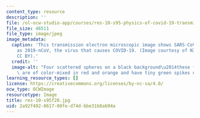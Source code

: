 ```yaml
---
content_type: resource
description: ''
file: /ol-ocw-studio-app/courses/res-10-s95-physics-of-covid-19-transmission-fall-2020/2a92f492061700fed74dbbe31b8ab94a_res-10-s95f20.jpg
file_size: 46511
file_type: image/jpeg
image_metadata:
  caption: 'This transmission electron microscopic image shows SARS-CoV-2, also known
    as 2019-nCoV, the virus that causes COVID-19. (Image courtesy of NIH/NIAID. License:
    CC BY).'
  credit: ''
  image-alt: "Four scattered spheres on a black background\u2014these four spheres\
    \ are of color-mixed in red and orange and have tiny green spikes on the fringe."
learning_resource_types: []
license: https://creativecommons.org/licenses/by-nc-sa/4.0/
ocw_type: OCWImage
resourcetype: Image
title: res-10-s95f20.jpg
uid: 2a92f492-0617-00fe-d74d-bbe31b8ab94a
---
```

